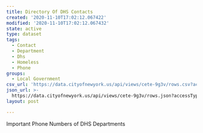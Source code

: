 ```yaml
---
title: Directory Of DHS Contacts
created: '2020-11-10T17:02:12.067422'
modified: '2020-11-10T17:02:12.067432'
state: active
type: dataset
tags:
  - Contact
  - Department
  - Dhs
  - Homeless
  - Phone
groups:
  - Local Government
csv_url: 'https://data.cityofnewyork.us/api/views/cete-9g3v/rows.csv?accessType=DOWNLOAD'
json_url: >-
  https://data.cityofnewyork.us/api/views/cete-9g3v/rows.json?accessType=DOWNLOAD
layout: post

---
```

Important Phone Numbers of DHS Departments
